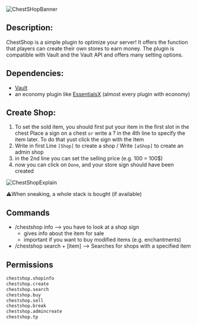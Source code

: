 ![ChestSHopBanner](https://github.com/user-attachments/assets/206cbca6-8efb-4fe6-87da-17b750eb5509)

## Description:
ChestShop is a simple plugin to optimize your server! It offers the function that players can create their own stores to earn money. The plugin is compatible with Vault and the Vault API and offers many setting options.

## Dependencies:
- [Vault](https://www.spigotmc.org/resources/vault.34315/)
- an economy plugin like [EssentialsX](https://www.spigotmc.org/resources/essentialsx.9089/) (almost every plugin with economy)

## Create Shop:
1. To set the sold item, you should first put your item in the first slot in the chest
Place a sign on a chest `or` write a ? in the 4th line to specify the item later. To do that yust click the sign with the Item
2. Write in first Line `[Shop]` to create a shop / Write `[aShop]` to create an admin shop
3. in the 2nd line you can set the selling price (e.g. 100 = 100$)
4. now you can click on `Done`, and your store sign should have been created

![ChestShopExplain](https://github.com/user-attachments/assets/0e4ecf1d-c910-4c2c-9162-ee63b7a5917c)

⚠️When sneaking, a whole stack is bought (if available)

## Commands

- /chestshop info --> you have to look at a shop sign
    - gives info about the item for sale
    - important if you want to buy modified items (e.g. enchantments)
- /chestshop search + [item] --> Searches for shops with a specified item
## Permissions

```bash
chestshop.shopinfo
chestshop.create
chestshop.search
chestshop.buy
chestshop.sell
chestshop.break
chestshop.admincreate
chestshop.tp
```
